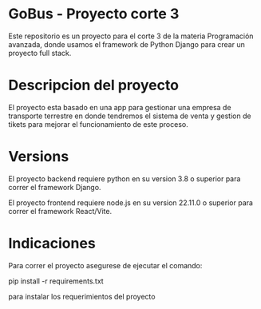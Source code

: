 # GoBus - Proyecto corte 3

Este repositorio es un proyecto para el corte 3 de la materia Programación avanzada, donde usamos el framework de Python Django para crear un proyecto full stack.

# Descripcion del proyecto

El proyecto esta basado en una app para gestionar una empresa de transporte terrestre en donde tendremos el sistema de venta y gestion de tikets para mejorar el funcionamiento de este proceso.

# Versions

El proyecto backend requiere python en su version 3.8 o superior para correr el framework Django.


El proyecto frontend requiere node.js en su version 22.11.0 o superior para correr el framework React/Vite.

# Indicaciones

Para correr el proyecto asegurese de ejecutar el comando:

pip install -r requirements.txt

para instalar los requerimientos del proyecto
